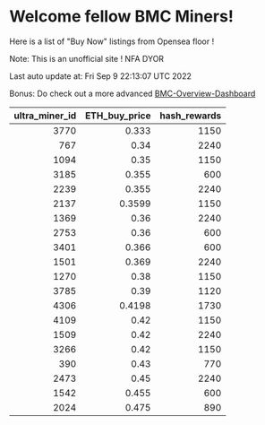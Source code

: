 # Welcome fellow BMC Miners!
Here is a list of "Buy Now" listings from Opensea floor !

Note: This is an unofficial site ! NFA DYOR

Last auto update at: Fri Sep  9 22:13:07 UTC 2022

Bonus: Do check out a more advanced [BMC-Overview-Dashboard](https://dune.com/defifunk/BMC-Overview-Dashboard)


|   ultra_miner_id |   ETH_buy_price |   hash_rewards |
|-----------------:|----------------:|---------------:|
|             3770 |          0.333  |           1150 |
|              767 |          0.34   |           2240 |
|             1094 |          0.35   |           1150 |
|             3185 |          0.355  |            600 |
|             2239 |          0.355  |           2240 |
|             2137 |          0.3599 |           1150 |
|             1369 |          0.36   |           2240 |
|             2753 |          0.36   |            600 |
|             3401 |          0.366  |            600 |
|             1501 |          0.369  |           2240 |
|             1270 |          0.38   |           1150 |
|             3785 |          0.39   |           1120 |
|             4306 |          0.4198 |           1730 |
|             4109 |          0.42   |           1150 |
|             1509 |          0.42   |           2240 |
|             3266 |          0.42   |           1150 |
|              390 |          0.43   |            770 |
|             2473 |          0.45   |           2240 |
|             1542 |          0.455  |            600 |
|             2024 |          0.475  |            890 |